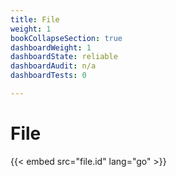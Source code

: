 ```yaml
---
title: File
weight: 1
bookCollapseSection: true
dashboardWeight: 1
dashboardState: reliable
dashboardAudit: n/a
dashboardTests: 0

---
```


# File
 
{{< embed src="file.id" lang="go" >}}
